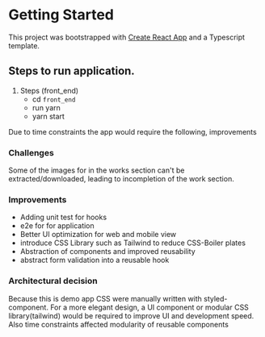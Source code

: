 # Getting Started

This project was bootstrapped with [Create React App](https://github.com/facebook/create-react-app) and a Typescript template.

## Steps to run application.
1. Steps (front_end)
   * cd `front_end`
   * run yarn
   * yarn start

Due to time constraints the app would require the following, improvements

### Challenges
Some of the images for in the works section can't be extracted/downloaded, leading to incompletion of the work section.

### Improvements
* Adding unit test for hooks
* e2e for for application
* Better UI optimization for web and mobile view
* introduce CSS Library such as Tailwind to reduce CSS-Boiler plates
* Abstraction of components and improved reusability
* abstract form validation into a reusable hook


### Architectural decision
Because this is demo app CSS were manually written with styled-component. For a more elegant design, a UI component or modular CSS library(tailwind) would be required to improve UI and development speed.
Also time constraints affected modularity of reusable components
